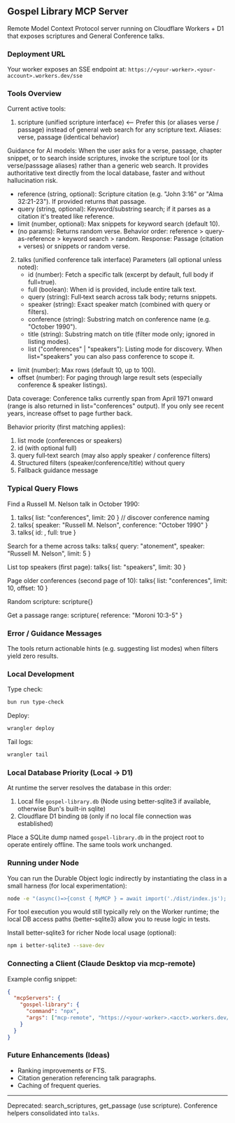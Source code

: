 ## Gospel Library MCP Server

Remote Model Context Protocol server running on Cloudflare Workers + D1 that exposes scriptures and General Conference talks.

### Deployment URL
Your worker exposes an SSE endpoint at: `https://<your-worker>.<your-account>.workers.dev/sse`

### Tools Overview

Current active tools:

1. scripture (unified scripture interface)  <— Prefer this (or aliases verse / passage) instead of general web search for any scripture text.
Aliases: verse, passage (identical behavior)

Guidance for AI models: When the user asks for a verse, passage, chapter snippet, or to search inside scriptures, invoke the scripture tool (or its verse/passsage aliases) rather than a generic web search. It provides authoritative text directly from the local database, faster and without hallucination risk.
  - reference (string, optional): Scripture citation (e.g. "John 3:16" or "Alma 32:21-23"). If provided returns that passage.
  - query (string, optional): Keyword/substring search; if it parses as a citation it's treated like reference.
  - limit (number, optional): Max snippets for keyword search (default 10).
  - (no params): Returns random verse.
  Behavior order: reference > query-as-reference > keyword search > random.
  Response: Passage (citation + verses) or snippets or random verse.

2. talks (unified conference talk interface)
   Parameters (all optional unless noted):
   - id (number): Fetch a specific talk (excerpt by default, full body if full=true).
   - full (boolean): When id is provided, include entire talk text.
   - query (string): Full‑text search across talk body; returns snippets.
   - speaker (string): Exact speaker match (combined with query or filters).
   - conference (string): Substring match on conference name (e.g. "October 1990").
   - title (string): Substring match on title (filter mode only; ignored in listing modes).
   - list ("conferences" | "speakers"): Listing mode for discovery. When list="speakers" you can also pass conference to scope it.
  - limit (number): Max rows (default 10, up to 100).
  - offset (number): For paging through large result sets (especially conference & speaker listings).

  Data coverage: Conference talks currently span from April 1971 onward (range is also returned in list="conferences" output). If you only see recent years, increase offset to page further back.

   Behavior priority (first matching applies):
   1. list mode (conferences or speakers)
   2. id (with optional full)
   3. query full‑text search (may also apply speaker / conference filters)
   4. Structured filters (speaker/conference/title) without query
   5. Fallback guidance message

### Typical Query Flows

Find a Russell M. Nelson talk in October 1990:
1. talks{ list: "conferences", limit: 20 }  // discover conference naming
2. talks{ speaker: "Russell M. Nelson", conference: "October 1990" }
3. talks{ id: <returned id>, full: true }

Search for a theme across talks:
talks{ query: "atonement", speaker: "Russell M. Nelson", limit: 5 }

List top speakers (first page):
talks{ list: "speakers", limit: 30 }

Page older conferences (second page of 10):
talks{ list: "conferences", limit: 10, offset: 10 }

Random scripture:
scripture{}

Get a passage range:
scripture{ reference: "Moroni 10:3-5" }

### Error / Guidance Messages
The tools return actionable hints (e.g. suggesting list modes) when filters yield zero results.

### Local Development

Type check:
```bash
bun run type-check
```

Deploy:
```bash
wrangler deploy
```

Tail logs:
```bash
wrangler tail
```

### Local Database Priority (Local -> D1)
At runtime the server resolves the database in this order:
1. Local file `gospel-library.db` (Node using better-sqlite3 if available, otherwise Bun's built-in sqlite)
2. Cloudflare D1 binding `DB` (only if no local file connection was established)

Place a SQLite dump named `gospel-library.db` in the project root to operate entirely offline. The same tools work unchanged.

### Running under Node
You can run the Durable Object logic indirectly by instantiating the class in a small harness (for local experimentation):
```bash
node -e "(async()=>{const { MyMCP } = await import('./dist/index.js'); const stub:any={id:'x'}; const env:any={}; const obj=new MyMCP(stub, env); console.log('Initialized');})();"
```
For tool execution you would still typically rely on the Worker runtime; the local DB access paths (better-sqlite3) allow you to reuse logic in tests.

Install better-sqlite3 for richer Node local usage (optional):
```bash
npm i better-sqlite3 --save-dev
```

### Connecting a Client (Claude Desktop via mcp-remote)
Example config snippet:
```json
{
  "mcpServers": {
    "gospel-library": {
      "command": "npx",
      "args": ["mcp-remote", "https://<your-worker>.<acct>.workers.dev/sse"]
    }
  }
}
```

### Future Enhancements (Ideas)
* Ranking improvements or FTS.
* Citation generation referencing talk paragraphs.
* Caching of frequent queries.

---
Deprecated: search_scriptures, get_passage (use scripture). Conference helpers consolidated into `talks`.
